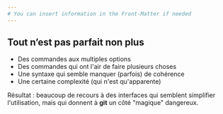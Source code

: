 ```yaml
---
# You can insert information in the Front-Matter if needed
---
```

## Tout n’est pas parfait non plus

* Des commandes aux multiples options
* Des commandes qui ont l'air de faire plusieurs choses
* Une syntaxe qui semble manquer (parfois) de cohérence
* Une certaine complexité (qui n'est qu'apparente)

Résultat : beaucoup de recours à des interfaces qui semblent simplifier l'utilisation, mais qui donnent à **git** un côté "magique" dangereux.
